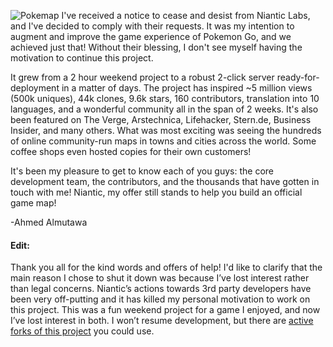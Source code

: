 ![Pokemap](https://i.imgur.com/CqmAekP.jpg)
I've received a notice to cease and desist from Niantic Labs, and I've decided to comply with their requests. It was my intention to augment and improve the game experience of Pokemon Go, and we achieved just that! Without their blessing, I don't see myself having the motivation to continue this project.

It grew from a 2 hour weekend project to a robust 2-click server ready-for-deployment in a matter of days. The project has inspired \~5 million views (500k uniques), 44k clones, 9.6k stars, 160 contributors, translation into 10 languages, and a wonderful community all in the span of 2 weeks. It's also been featured on The Verge, Arstechnica, Lifehacker, Stern.de, Business Insider, and many others. What was most exciting was seeing the hundreds of online community-run maps in towns and cities across the world. Some coffee shops even hosted copies for their own customers!

It's been my pleasure to get to know each of you guys: the core development team, the contributors, and the thousands that have gotten in touch with me! Niantic, my offer still stands to help you build an official game map!

-Ahmed Almutawa

#### Edit:
Thank you all for the kind words and offers of help! I'd like to clarify that the main reason I chose to shut it down was because I’ve lost interest rather than legal concerns. Niantic’s actions towards 3rd party developers have been very off-putting and it has killed my personal motivation to work on this project. This was a fun weekend project for a game I enjoyed, and now I’ve lost interest in both. I won’t resume development, but there are [active forks of this project][1] you could use.

[1]:	https://github.com/PokemonGoMap/PokemonGo-Map
